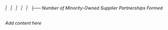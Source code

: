 ###### |   |   |   |   |   ├── Number of Minority-Owned Supplier Partnerships Formed

*Add content here*